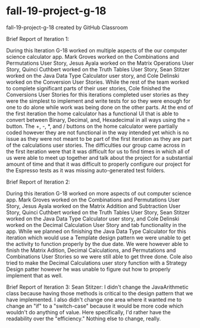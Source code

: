 # fall-19-project-g-18
fall-19-project-g-18 created by GitHub Classroom

Brief Report of Iteration 1:

During this Iteration G-18 worked on multiple aspects of the our computer science calculator app. Mark Groves worked on the Combinations and Permutations User Story, Jesus Ayala worked on the Matrix Operations User Story, Quinci Cuthbert worked on the Truth Tables User Story, Sean Stitzer worked on the Java Data Type Calculator user story, and Cole Delinski worked on the Conversion User Stories. While the rest  of the team worked to complete significant parts of their user stories, Cole finished the Conversions User Stories for this iterations completed user stories as they were the simplest to implement and write tests for so they were enough for one to do alone while work was being done on the other parts. At the end of the first iteration the home calculator has a functional UI that is able to convert between Binary, Decimal, and, Hexadecimal in all ways using the = button. The +, -, *, and / buttons on the home calculator were partially coded however they are not functional in the way intended yet which is no issue as they were not meant to be part of the first iteration as they are part of the calculations user stories. The difficulties our group came across in the first iteration were that it was difficult for us to find times in which all of us were able to meet up together and talk about the project for a substantial amount of time and that it was difficult to properly configure our project for the Espresso tests as it was missing auto-generated test folders.


Brief Report of Iteration 2:

During this iteration G-18 worked on more aspects of out computer science app.  Mark Groves worked on the Combinations and Permutations
User Story, Jesus Ayala worked on the Matrix Addition and Subtraction User Story, Quinci Cuthbert worked on the Truth Tables User Story,
Sean Stitzer worked on the Java Data Type Calculator user story, and Cole Delinski worked on the Decimal Calculation User Story and tab
functionality in the app. While we planned on finishing the Java Data Type Calculator for this iteration which would use a Template design 
pattern we were unable to get the activity to function properly by the due date. We were however able to finish the Matrix Adition, Decimal
Calculations, and Permutations and Combinations User Stories so we were still able to get three done. Cole also tried to make the Decimal
Calculations user story function with a Strategy Design patter however he was unable to figure out how to properly implement that as well.

Brief Report of Iteration 3:
Sean Stitzer: I didn't change the JavaArithmetic class because having those methods is critical to the design pattern that we have implemented. I also didn't change one area where it wanted me to change an "if" to a "switch-case" because it would be more code which wouldn't do anything of value. Here specifically, I'd rather have the readability over the "efficiency." Nothing else to change, really.
